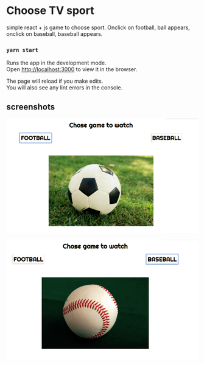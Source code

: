 # Choose TV sport

simple react + js game to choose sport. Onclick on football, ball appears, onclick on baseball, baseball appears.

### `yarn start`

Runs the app in the development mode.<br />
Open [http://localhost:3000](http://localhost:3000) to view it in the browser.

The page will reload if you make edits.<br />
You will also see any lint errors in the console.


## screenshots
![alt text](https://github.com/shloch/chooseTvSport/blob/master/screenshot1.png)

![alt text](https://github.com/shloch/chooseTvSport/blob/master/screenshot2.png)